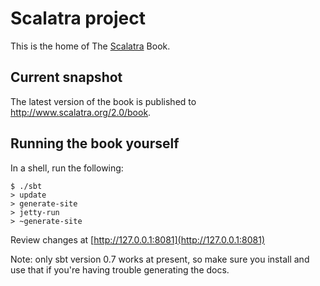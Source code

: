 # Scalatra project

This is the home of The [Scalatra](http://github.com/scalatra/scalatra/) Book.

## Current snapshot

The latest version of the book is published to http://www.scalatra.org/2.0/book.

## Running the book yourself

In a shell, run the following:

    $ ./sbt
    > update
    > generate-site
    > jetty-run
    > ~generate-site

Review changes at [http://127.0.0.1:8081](http://127.0.0.1:8081)

Note: only sbt version 0.7 works at present, so make sure you install and use
that if you're having trouble generating the docs. 